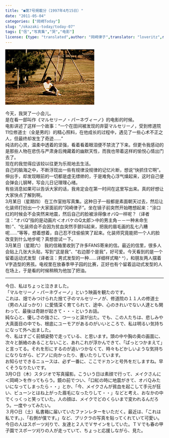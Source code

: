 ```yaml
---
title: "●第7号掲載分（1997年4月15日）"
date: "2011-05-04"
categories: ["岡崎Today"]
slug: "/okazaki-today/today-07"
tags: ["信","写真集","哭","电影"]
license: {type: "translated",author: "岡崎律子",translator: "loveritz",reproduced-url: "http://love.life.coocan.jp/today/today7.html",reproduced-website: "岡崎律子Book"}
---
```


[![](./images/kasai2.gif)](./images/kasai2.gif)

  
今天，我哭了一小会儿。  
是在看一部叫作《マルセリーノ・パーネヴィーノ》的电影的时候。  
电影讲述了这样一个故事：“一个在田间被发现的弃婴マルセリーノ，受到修道院11位修道士（全是男的）的精心照料，在他成长的过程中，遇见了一些心术不正之人，但最终却发生了奇迹……”  
纯洁的心灵，温柔中透着的坚强，看着看着眼泪便不禁流了下来。但更令我感动的是那些人物在悲伤与严肃身后掩藏着的幽默天性，而我也带着这样的愉悦心情出门去了。  
现在的我觉得应该较以往更为乐观地去生活。  
自己的脑海之中，不断浮现出一些有规律没规律的记忆片断，想说“快抓住它啊”。伸出手，却发现眼前的一切都是虚无缥缈的，于是难免心浮气燥起来，这时自己便会弹会儿钢琴，写会儿日记理理心绪。  
有些消息如果可以告诉大家的话，我肯定会在第一时间在这里写出来。真的好想让大家快点了解到啊。  
3月某日（星期四） 在工作室拍写真集。这种日子一般都是素面朝天过去，然后让化装师打扮出一个大家面前的“冈崎律子”。坐在镜子前突然开始瞎想起来：“涂口红的时候会不会突然来地震，然后自己的脸被涂得像オバQ一样呢？（译者注：“オバQ”指的是动画片＜オバケのQ太郎＞中的男主角－－一种未命生物）”、“化装师会不会因为贫血突然手颤抖起来，把我的眉毛画的乱七八糟呢……”等等，想着想着，自己忍不住偷偷笑了起来。化装师究竟能把一个人的脸改变到什么地步呢？真想尝试一下。  
3月某日（星期六） 我的信箱里收到了许多FANS寄来的信。最近的信里，很多人会贴上几张大头贴，写到“这是我”、“右边那个是我”，好可爱。今天看到的是一个留着运动式发型（译者注：男式发型的一种……详细样式略^ ^），和朋友两人摆着V字造型的男孩。电视里在放春季甲子园的比赛，正好也有个留着运动式发型的人在场上，于是看的时候稍稍为他加了把油。

---

今日、私はちょっと泣きました。  
「マルセリーノ・パーネヴィーノ」という映画を観たのです。  
これは、畑でみつけられた捨て子のマルセリーノが、修道院の１１人の修道士（男の人ばっかり）に愛情深く育てられて、途中、心のきれいでない人達とも関わって、最後は奇跡が起きて・・・というお話。  
純な心と、優しさの強さに、つーっと涙が出た。でも、この人たちは、悲しみや大真面目の中でも、根底にユーモアがあるのがいいところで、私は明るい気持ちになって外へ出ました。  
今、私はすごく前傾姿勢で走っている、と思います。頭の中や胸の奥の画面に、次々と脈絡のあることないこと、あれこれが浮かんできて、「ぱっとつかまえて」と言ってる。それを形にするのが追いつかなくて、時々もどかしいような気持ちになりながら、ピアノに向かったり、書いたりしています。  
お知らせできるニュースは、必ず一番に、ここでドカンと号外をだしますね。早くそうなりたいです。  
3月○日（木）スタジオで写真撮影。こういう日は素顔で行って、メイクさんに＜岡崎＞を作ってもらう。鏡の前でつい、「口紅の時に地震がきて、オバＱみたいになってしまったら・・」とか、「今、メイクさんが貧血を起こして手元が狂い、ビューンとはね上がった眉毛になったりして・・」などと考え、おなかの中でくっくっと笑っていた。人の顔は、メイクでどのくらいまで変われるんだろう。一度やってみたい。  
３月○日（土）私書箱に届いていたファンレターをいただく。最近は、「これは私です。」、「右側が僕です。」など、プリクラの写真を貼ってくれていて可愛い。今日の人はスポーツ刈りで、友達と２人でＶサインをしていた。ＴＶでも春の甲子園でスポーツ刈りの人が走っていて、ちょっと応援しながら、見た。  